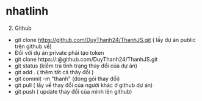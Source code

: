 # nhatlinh
2. Github
  - git clone https://github.com/DuyThanh24/ThanhJS.git ( lấy dự án public trên github về)
  - Đối với dự án private phải tạo token
  - git clone https://<username>:<token>@github.com/DuyThanh24/ThanhJS.git
  - git status (kiểm tra tình trạng thay đổi của  dự án)
  - git add . ( thêm tất cả thây đổi )
  - git commit -m "thanh" (đóng gói thay đổi)
  - git pull ( lấy về thay đổi của người khác ở github dự án)
  - git push ( update thay đổi của mình lên github)